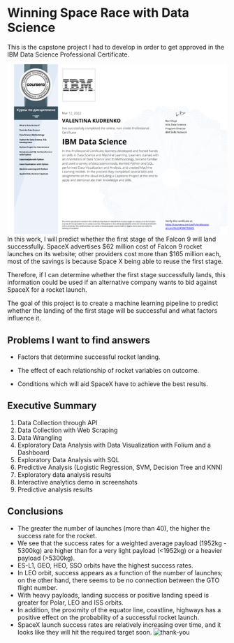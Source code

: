 # Winning Space Race with Data Science

This is the capstone project I had to develop in order to get approved in the IBM Data Science Professional Certificate.

![certificate](https://github.com/tina-ds/Applied-Data-Science-Capstone/blob/e7ff4ba20e8909ae96b110e97fbe8cb2fd8c4fbe/images/certificate.png)
In this work, I will predict whether the first stage of the Falcon 9 will land successfully. SpaceX advertises $62 million cost of Falcon 9 rocket launches on its website; other providers cost more than $165 million each, most of the savings is because Space X being able to reuse the first stage.

Therefore, if I can determine whether the first stage successfully lands, this information could be used if an alternative company wants to bid against SpaceX for a rocket launch.

The goal of this project is to create a machine learning pipeline to predict whether the landing of the first stage will be successful and what factors influence it.

## Problems I want to find answers

- Factors that determine successful rocket landing.

- The effect of each relationship of rocket variables on outcome.

- Conditions which will aid SpaceX have to achieve the best results.
## Executive Summary
  1. Data Collection through API
  2. Data Collection with Web Scraping
  3. Data Wrangling
  4. Exploratory Data Analysis with Data Visualization with Folium and a Dashboard
  5. Exploratory Data Analysis with SQL
  6. Predictive Analysis (Logistic Regression, SVM, Decision Tree and KNN)
  7. Exploratory data analysis results
  8. Interactive analytics demo in screenshots
  9. Predictive analysis results
## Conclusions
  - The greater the number of launches (more than 40), the higher the success rate for the rocket.
  - We see that the success rates for a weighted average payload (1952kg - 5300kg) are higher than for a very light payload (<1952kg) or a heavier payload (>5300kg).
  - ES-L1, GEO, HEO, SSO orbits have the highest success rates.
  - In LEO orbit, success appears as a function of the number of launches; on the other hand, there seems to be no connection between the GTO flight number.
  - With heavy payloads, landing success or positive landing speed is greater for Polar, LEO and ISS orbits.
  - In addition, the proximity of the equator line, coastline, highways has a positive effect on the probability of a successful rocket launch.
  - SpaceX launch success rates are relatively increasing over time, and it looks like they will hit the required target soon.
![thank-you](https://github.com/tina-ds/Applied-Data-Science-Capstone/blob/ba396fa79f8bf1057bf78127ae7e52bac13de1a0/images/thank-you.png)











